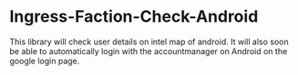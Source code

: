 Ingress-Faction-Check-Android
=============================

This library will check user details on intel map of android. It will also soon be able to automatically login with the accountmanager on Android on the google login page.

